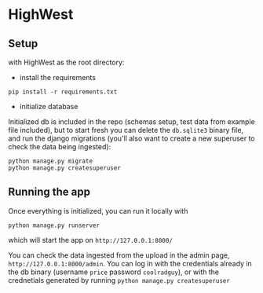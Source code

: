 HighWest
========

Setup
-----
with HighWest as the root directory:
 
- install the requirements
```
pip install -r requirements.txt
```

- initialize database

Initialized db is included in the repo (schemas setup, 
test data from example file included), but to start fresh you can delete the 
`db.sqlite3` binary file, and run the django migrations (you'll also want to create a new
superuser to check the data being ingested):

```
python manage.py migrate
python manage.py createsuperuser
```

Running the app
---------------

Once everything is initialized, you can run it locally with
```
python manage.py runserver
```

which will start the app on `http://127.0.0.1:8000/`

You can check the data ingested from the upload in the admin page,
 `http://127.0.0.1:8000/admin`. You can log in with the credentials 
 already in the db binary (username `price` password `coolradguy`), or
 with the crednetials generated by running `python manage.py createsuperuser`

